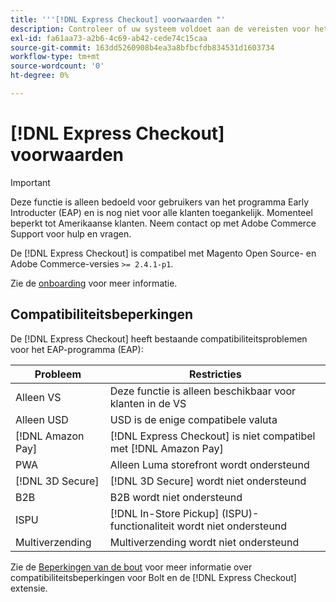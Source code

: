 ```yaml
---
title: '''[!DNL Express Checkout] voorwaarden "'
description: Controleer of uw systeem voldoet aan de vereisten voor het gebruik van de [!DNL Express Checkout] voor Adobe Commerce-extensie.
exl-id: fa61aa73-a2b6-4c69-ab42-cede74c15caa
source-git-commit: 163dd5260908b4ea3a8bfbcfdb834531d1603734
workflow-type: tm+mt
source-wordcount: '0'
ht-degree: 0%

---
```


# [!DNL Express Checkout] voorwaarden

>[!IMPORTANT]
>
> Deze functie is alleen bedoeld voor gebruikers van het programma Early Introducter (EAP) en is nog niet voor alle klanten toegankelijk. Momenteel beperkt tot Amerikaanse klanten. Neem contact op met Adobe Commerce Support voor hulp en vragen.

De [!DNL Express Checkout] is compatibel met Magento Open Source- en Adobe Commerce-versies `>= 2.4.1-p1`.

Zie de [onboarding](../express-checkout/onboarding.md) voor meer informatie.

## Compatibiliteitsbeperkingen

De [!DNL Express Checkout] heeft bestaande compatibiliteitsproblemen voor het EAP-programma (EAP):

| **Probleem** | **Restricties** |
|----------------|-----------------|
| Alleen VS | Deze functie is alleen beschikbaar voor klanten in de VS |
| Alleen USD | USD is de enige compatibele valuta |
| [!DNL Amazon Pay] | [!DNL Express Checkout] is niet compatibel met [!DNL Amazon Pay] |
| PWA | Alleen Luma storefront wordt ondersteund |
| [!DNL 3D Secure] | [!DNL 3D Secure] wordt niet ondersteund |
| B2B | B2B wordt niet ondersteund |
| ISPU | [!DNL In-Store Pickup] (ISPU)-functionaliteit wordt niet ondersteund |
| Multiverzending | Multiverzending wordt niet ondersteund |

Zie de [Beperkingen van de bout](https://help.bolt.com/integrations/adobe-express-checkout/set-up/#limitations) voor meer informatie over compatibiliteitsbeperkingen voor Bolt en de [!DNL Express Checkout] extensie.
